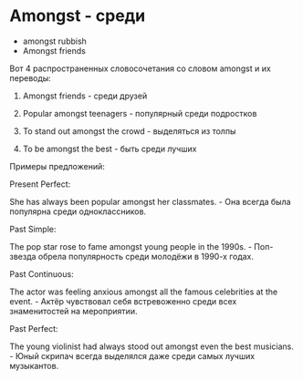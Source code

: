 # Amongst - среди

- amongst rubbish
- Amongst friends

Вот 4 распространенных словосочетания со словом amongst и их переводы:

1. Amongst friends - среди друзей

2. Popular amongst teenagers - популярный среди подростков

3. To stand out amongst the crowd - выделяться из толпы

4. To be amongst the best - быть среди лучших

Примеры предложений:

Present Perfect:

She has always been popular amongst her classmates. - Она всегда была популярна среди одноклассников.

Past Simple:

The pop star rose to fame amongst young people in the 1990s. - Поп-звезда обрела популярность среди молодёжи в 1990-х годах.

Past Continuous:

The actor was feeling anxious amongst all the famous celebrities at the event. - Актёр чувствовал себя встревоженно среди всех знаменитостей на мероприятии.

Past Perfect:

The young violinist had always stood out amongst even the best musicians. - Юный скрипач всегда выделялся даже среди самых лучших музыкантов.
